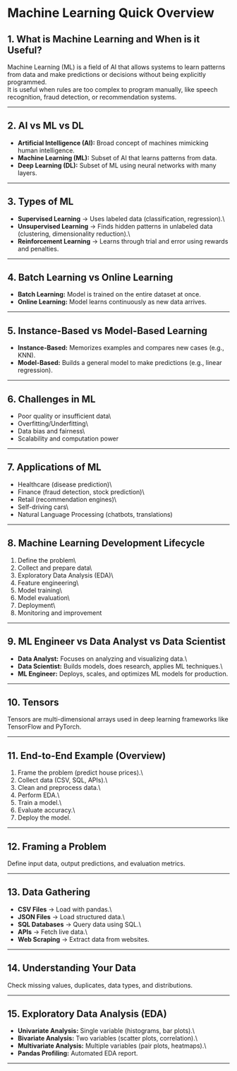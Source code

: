 # Machine Learning Quick Overview

## 1. What is Machine Learning and When is it Useful?

Machine Learning (ML) is a field of AI that allows systems to learn
patterns from data and make predictions or decisions without being
explicitly programmed.\
It is useful when rules are too complex to program manually, like speech
recognition, fraud detection, or recommendation systems.

------------------------------------------------------------------------

## 2. AI vs ML vs DL

-   **Artificial Intelligence (AI):** Broad concept of machines
    mimicking human intelligence.
-   **Machine Learning (ML):** Subset of AI that learns patterns from
    data.
-   **Deep Learning (DL):** Subset of ML using neural networks with many
    layers.

------------------------------------------------------------------------

## 3. Types of ML

-   **Supervised Learning** → Uses labeled data (classification,
    regression).\
-   **Unsupervised Learning** → Finds hidden patterns in unlabeled data
    (clustering, dimensionality reduction).\
-   **Reinforcement Learning** → Learns through trial and error using
    rewards and penalties.

------------------------------------------------------------------------

## 4. Batch Learning vs Online Learning

-   **Batch Learning:** Model is trained on the entire dataset at once.
-   **Online Learning:** Model learns continuously as new data arrives.

------------------------------------------------------------------------

## 5. Instance-Based vs Model-Based Learning

-   **Instance-Based:** Memorizes examples and compares new cases (e.g.,
    KNN).
-   **Model-Based:** Builds a general model to make predictions (e.g.,
    linear regression).

------------------------------------------------------------------------

## 6. Challenges in ML

-   Poor quality or insufficient data\
-   Overfitting/Underfitting\
-   Data bias and fairness\
-   Scalability and computation power

------------------------------------------------------------------------

## 7. Applications of ML

-   Healthcare (disease prediction)\
-   Finance (fraud detection, stock prediction)\
-   Retail (recommendation engines)\
-   Self-driving cars\
-   Natural Language Processing (chatbots, translations)

------------------------------------------------------------------------

## 8. Machine Learning Development Lifecycle

1.  Define the problem\
2.  Collect and prepare data\
3.  Exploratory Data Analysis (EDA)\
4.  Feature engineering\
5.  Model training\
6.  Model evaluation\
7.  Deployment\
8.  Monitoring and improvement

------------------------------------------------------------------------

## 9. ML Engineer vs Data Analyst vs Data Scientist

-   **Data Analyst:** Focuses on analyzing and visualizing data.\
-   **Data Scientist:** Builds models, does research, applies ML
    techniques.\
-   **ML Engineer:** Deploys, scales, and optimizes ML models for
    production.

------------------------------------------------------------------------

## 10. Tensors

Tensors are multi-dimensional arrays used in deep learning frameworks
like TensorFlow and PyTorch.

------------------------------------------------------------------------

## 11. End-to-End Example (Overview)

1.  Frame the problem (predict house prices).\
2.  Collect data (CSV, SQL, APIs).\
3.  Clean and preprocess data.\
4.  Perform EDA.\
5.  Train a model.\
6.  Evaluate accuracy.\
7.  Deploy the model.

------------------------------------------------------------------------

## 12. Framing a Problem

Define input data, output predictions, and evaluation metrics.

------------------------------------------------------------------------

## 13. Data Gathering

-   **CSV Files** → Load with pandas.\
-   **JSON Files** → Load structured data.\
-   **SQL Databases** → Query data using SQL.\
-   **APIs** → Fetch live data.\
-   **Web Scraping** → Extract data from websites.

------------------------------------------------------------------------

## 14. Understanding Your Data

Check missing values, duplicates, data types, and distributions.

------------------------------------------------------------------------

## 15. Exploratory Data Analysis (EDA)

-   **Univariate Analysis:** Single variable (histograms, bar plots).\
-   **Bivariate Analysis:** Two variables (scatter plots, correlation).\
-   **Multivariate Analysis:** Multiple variables (pair plots,
    heatmaps).\
-   **Pandas Profiling:** Automated EDA report.

------------------------------------------------------------------------
